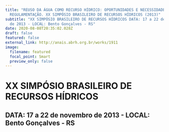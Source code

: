 ```yaml
---
title: "REUSO DA ÁGUA COMO RECURSO HÍDRICO: OPORTUNIDADES E NECESSIDADE DE
  REGULAMENTAÇÃO. XX SIMPÓSIO BRASILEIRO DE RECURSOS HÍDRICOS (2013)"
subtitle: "XX SIMPÓSIO BRASILEIRO DE RECURSOS HÍDRICOS DATA: 17 a 22 de novembro
  de 2013 - LOCAL: Bento Gonçalves - RS"
date: 2020-08-08T20:35:02.028Z
draft: false
featured: false
external_link: http://anais.abrh.org.br/works/1911
image:
  filename: featured
  focal_point: Smart
  preview_only: false
---
```

# XX SIMPÓSIO BRASILEIRO DE RECURSOS HÍDRICOS

## DATA: 17 a 22 de novembro de 2013 - LOCAL: Bento Gonçalves - RS
